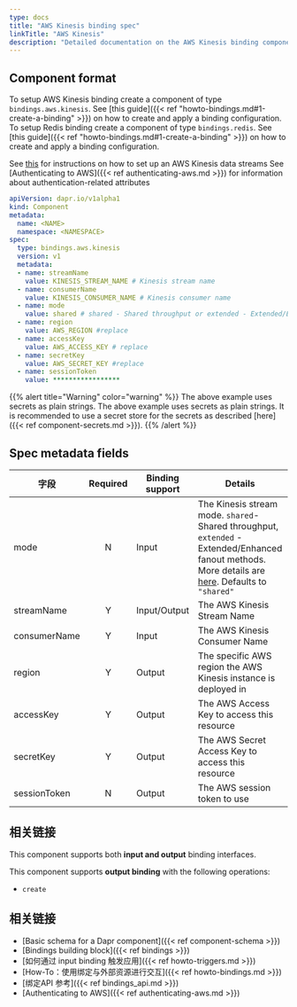 ```yaml
---
type: docs
title: "AWS Kinesis binding spec"
linkTitle: "AWS Kinesis"
description: "Detailed documentation on the AWS Kinesis binding component"
---
```


## Component format

To setup AWS Kinesis binding create a component of type `bindings.aws.kinesis`. See [this guide]({{< ref "howto-bindings.md#1-create-a-binding" >}}) on how to create and apply a binding configuration. To setup Redis binding create a component of type `bindings.redis`. See [this guide]({{< ref "howto-bindings.md#1-create-a-binding" >}}) on how to create and apply a binding configuration.

See [this](https://aws.amazon.com/kinesis/data-streams/getting-started/) for instructions on how to set up an AWS Kinesis data streams See [Authenticating to AWS]({{< ref authenticating-aws.md >}}) for information about authentication-related attributes

```yaml
apiVersion: dapr.io/v1alpha1
kind: Component
metadata:
  name: <NAME>
  namespace: <NAMESPACE>
spec:
  type: bindings.aws.kinesis
  version: v1
  metadata:
  - name: streamName
    value: KINESIS_STREAM_NAME # Kinesis stream name
  - name: consumerName 
    value: KINESIS_CONSUMER_NAME # Kinesis consumer name 
  - name: mode
    value: shared # shared - Shared throughput or extended - Extended/Enhanced fanout
  - name: region
    value: AWS_REGION #replace
  - name: accessKey
    value: AWS_ACCESS_KEY # replace
  - name: secretKey
    value: AWS_SECRET_KEY #replace
  - name: sessionToken
    value: *****************

```
{{% alert title="Warning" color="warning" %}}
The above example uses secrets as plain strings. The above example uses secrets as plain strings. It is recommended to use a secret store for the secrets as described [here]({{< ref component-secrets.md >}}).
{{% /alert %}}

## Spec metadata fields

| 字段           | Required | Binding support | Details                                                                                                                                                                                                                      | Example                  |
| ------------ |:--------:| --------------- | ---------------------------------------------------------------------------------------------------------------------------------------------------------------------------------------------------------------------------- | ------------------------ |
| mode         |    N     | Input           | The Kinesis stream mode. `shared`- Shared throughput, `extended` - Extended/Enhanced fanout methods. More details are [here](https://docs.aws.amazon.com/streams/latest/dev/building-consumers.html). Defaults to `"shared"` | `"shared"`, `"extended"` |
| streamName   |    Y     | Input/Output    | The AWS Kinesis Stream Name                                                                                                                                                                                                  | `"stream"`               |
| consumerName |    Y     | Input           | The AWS Kinesis Consumer Name                                                                                                                                                                                                | `"myconsumer"`           |
| region       |    Y     | Output          | The specific AWS region the AWS Kinesis instance is deployed in                                                                                                                                                              | `"us-east-1"`            |
| accessKey    |    Y     | Output          | The AWS Access Key to access this resource                                                                                                                                                                                   | `"key"`                  |
| secretKey    |    Y     | Output          | The AWS Secret Access Key to access this resource                                                                                                                                                                            | `"secretAccessKey"`      |
| sessionToken |    N     | Output          | The AWS session token to use                                                                                                                                                                                                 | `"sessionToken"`         |

## 相关链接

This component supports both **input and output** binding interfaces.

This component supports **output binding** with the following operations:

- `create`
## 相关链接

- [Basic schema for a Dapr component]({{< ref component-schema >}})
- [Bindings building block]({{< ref bindings >}})
- [如何通过 input binding 触发应用]({{< ref howto-triggers.md >}})
- [How-To：使用绑定与外部资源进行交互]({{< ref howto-bindings.md >}})
- [绑定API 参考]({{< ref bindings_api.md >}})
- [Authenticating to AWS]({{< ref authenticating-aws.md >}})
